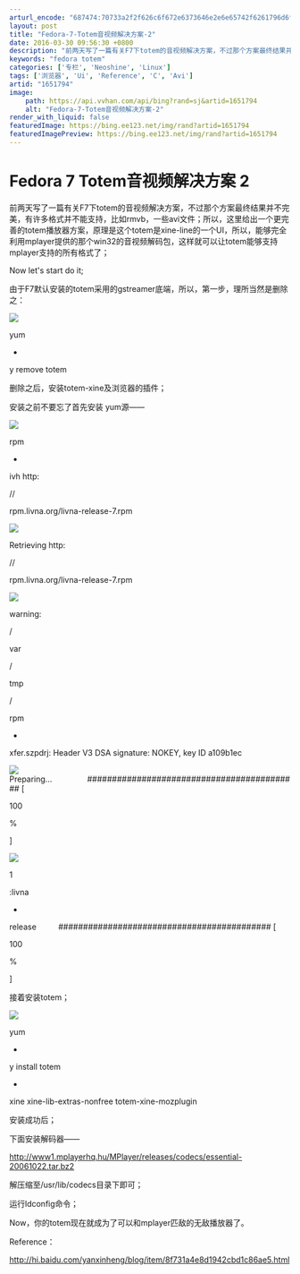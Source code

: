 ```yaml
---
arturl_encode: "687474:70733a2f2f626c6f672e6373646e2e6e65742f6261796d6f6f:6e2f61727469636c652f64657461696c732f31363531373934"
layout: post
title: "Fedora-7-Totem音视频解决方案-2"
date: 2016-03-30 09:56:30 +0800
description: "前两天写了一篇有关F7下totem的音视频解决方案，不过那个方案最终结果并不完美，有许多格式并不能支"
keywords: "fedora totem"
categories: ['专栏', 'Neoshine', 'Linux']
tags: ['浏览器', 'Ui', 'Reference', 'C', 'Avi']
artid: "1651794"
image:
    path: https://api.vvhan.com/api/bing?rand=sj&artid=1651794
    alt: "Fedora-7-Totem音视频解决方案-2"
render_with_liquid: false
featuredImage: https://bing.ee123.net/img/rand?artid=1651794
featuredImagePreview: https://bing.ee123.net/img/rand?artid=1651794
---
```


# Fedora 7 Totem音视频解决方案 2

前两天写了一篇有关F7下totem的音视频解决方案，不过那个方案最终结果并不完美，有许多格式并不能支持，比如rmvb，一些avi文件；所以，这里给出一个更完善的totem播放器方案，原理是这个totem是xine-line的一个UI，所以，能够完全利用mplayer提供的那个win32的音视频解码包，这样就可以让totem能够支持mplayer支持的所有格式了；
  
Now let's start do it;
  
由于F7默认安装的totem采用的gstreamer底端，所以，第一步，理所当然是删除之：
  

![](https://i-blog.csdnimg.cn/blog_migrate/6810355c2f78c12e91b7997a8e8c583a.gif)

yum

-

y remove totem

删除之后，安装totem-xine及浏览器的插件；
  
安装之前不要忘了首先安装
yum源——
  

![](https://i-blog.csdnimg.cn/blog_migrate/6810355c2f78c12e91b7997a8e8c583a.gif)

rpm

-

ivh http:

//

rpm.livna.org/livna-release-7.rpm

  
![](https://i-blog.csdnimg.cn/blog_migrate/6810355c2f78c12e91b7997a8e8c583a.gif)

Retrieving http:

//

rpm.livna.org/livna-release-7.rpm

  
![](https://i-blog.csdnimg.cn/blog_migrate/6810355c2f78c12e91b7997a8e8c583a.gif)

warning:

/

var

/

tmp

/

rpm

-

xfer.szpdrj: Header V3 DSA signature: NOKEY, key ID a109b1ec
  
![](https://i-blog.csdnimg.cn/blog_migrate/6810355c2f78c12e91b7997a8e8c583a.gif)
Preparing...                ########################################### [

100

%

]
  
![](https://i-blog.csdnimg.cn/blog_migrate/6810355c2f78c12e91b7997a8e8c583a.gif)

1

:livna

-

release          ########################################### [

100

%

]

接着安装totem；

![](https://i-blog.csdnimg.cn/blog_migrate/6810355c2f78c12e91b7997a8e8c583a.gif)

yum

-

y install totem

-

xine
xine-lib-extras-nonfree totem-xine-mozplugin

安装成功后；
  
下面安装解码器——
  
http://www1.mplayerhq.hu/MPlayer/releases/codecs/essential-20061022.tar.bz2
  
解压缩至/usr/lib/codecs目录下即可；
  
运行ldconfig命令；
  
Now，你的totem现在就成为了可以和mplayer匹敌的无敌播放器了。
  
  
Reference：
  
http://hi.baidu.com/yanxinheng/blog/item/8f731a4e8d1942cbd1c86ae5.html